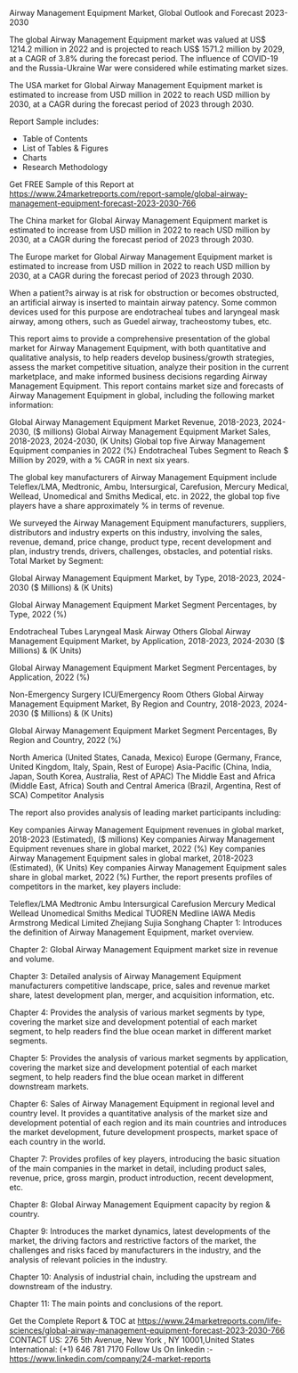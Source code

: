 Airway Management Equipment Market, Global Outlook and Forecast 2023-2030

The global Airway Management Equipment market was valued at US$ 1214.2 million in 2022 and is projected to reach US$ 1571.2 million by 2029, at a CAGR of 3.8% during the forecast period. The influence of COVID-19 and the Russia-Ukraine War were considered while estimating market sizes.

The USA market for Global Airway Management Equipment market is estimated to increase from USD million in 2022 to reach USD million by 2030, at a CAGR during the forecast period of 2023 through 2030.

Report Sample includes:
- Table of Contents
- List of Tables & Figures
- Charts
- Research Methodology

Get FREE Sample of this Report at https://www.24marketreports.com/report-sample/global-airway-management-equipment-forecast-2023-2030-766

The China market for Global Airway Management Equipment market is estimated to increase from USD million in 2022 to reach USD million by 2030, at a CAGR during the forecast period of 2023 through 2030.

The Europe market for Global Airway Management Equipment market is estimated to increase from USD million in 2022 to reach USD million by 2030, at a CAGR during the forecast period of 2023 through 2030.

When a patient?s airway is at risk for obstruction or becomes obstructed, an artificial airway is inserted to maintain airway patency. Some common devices used for this purpose are endotracheal tubes and laryngeal mask airway, among others, such as Guedel airway, tracheostomy tubes, etc.

This report aims to provide a comprehensive presentation of the global market for Airway Management Equipment, with both quantitative and qualitative analysis, to help readers develop business/growth strategies, assess the market competitive situation, analyze their position in the current marketplace, and make informed business decisions regarding Airway Management Equipment. This report contains market size and forecasts of Airway Management Equipment in global, including the following market information:

Global Airway Management Equipment Market Revenue, 2018-2023, 2024-2030, ($ millions)
Global Airway Management Equipment Market Sales, 2018-2023, 2024-2030, (K Units)
Global top five Airway Management Equipment companies in 2022 (%)
Endotracheal Tubes Segment to Reach $ Million by 2029, with a % CAGR in next six years.

The global key manufacturers of Airway Management Equipment include Teleflex/LMA, Medtronic, Ambu, Intersurgical, Carefusion, Mercury Medical, Wellead, Unomedical and Smiths Medical, etc. in 2022, the global top five players have a share approximately % in terms of revenue.

We surveyed the Airway Management Equipment manufacturers, suppliers, distributors and industry experts on this industry, involving the sales, revenue, demand, price change, product type, recent development and plan, industry trends, drivers, challenges, obstacles, and potential risks. Total Market by Segment:

Global Airway Management Equipment Market, by Type, 2018-2023, 2024-2030 ($ Millions) & (K Units)

Global Airway Management Equipment Market Segment Percentages, by Type, 2022 (%)

Endotracheal Tubes
Laryngeal Mask Airway
Others
Global Airway Management Equipment Market, by Application, 2018-2023, 2024-2030 ($ Millions) & (K Units)

Global Airway Management Equipment Market Segment Percentages, by Application, 2022 (%)

Non-Emergency Surgery
ICU/Emergency Room
Others
Global Airway Management Equipment Market, By Region and Country, 2018-2023, 2024-2030 ($ Millions) & (K Units)

Global Airway Management Equipment Market Segment Percentages, By Region and Country, 2022 (%)

North America (United States, Canada, Mexico)
Europe (Germany, France, United Kingdom, Italy, Spain, Rest of Europe)
Asia-Pacific (China, India, Japan, South Korea, Australia, Rest of APAC)
The Middle East and Africa (Middle East, Africa)
South and Central America (Brazil, Argentina, Rest of SCA)
Competitor Analysis

The report also provides analysis of leading market participants including:

Key companies Airway Management Equipment revenues in global market, 2018-2023 (Estimated), ($ millions)
Key companies Airway Management Equipment revenues share in global market, 2022 (%)
Key companies Airway Management Equipment sales in global market, 2018-2023 (Estimated), (K Units)
Key companies Airway Management Equipment sales share in global market, 2022 (%)
Further, the report presents profiles of competitors in the market, key players include:

Teleflex/LMA
Medtronic
Ambu
Intersurgical
Carefusion
Mercury Medical
Wellead
Unomedical
Smiths Medical
TUOREN
Medline
IAWA
Medis
Armstrong Medical Limited
Zhejiang Sujia
Songhang
Chapter 1: Introduces the definition of Airway Management Equipment, market overview.

Chapter 2: Global Airway Management Equipment market size in revenue and volume.

Chapter 3: Detailed analysis of Airway Management Equipment manufacturers competitive landscape, price, sales and revenue market share, latest development plan, merger, and acquisition information, etc.

Chapter 4: Provides the analysis of various market segments by type, covering the market size and development potential of each market segment, to help readers find the blue ocean market in different market segments.

Chapter 5: Provides the analysis of various market segments by application, covering the market size and development potential of each market segment, to help readers find the blue ocean market in different downstream markets.

Chapter 6: Sales of Airway Management Equipment in regional level and country level. It provides a quantitative analysis of the market size and development potential of each region and its main countries and introduces the market development, future development prospects, market space of each country in the world.

Chapter 7: Provides profiles of key players, introducing the basic situation of the main companies in the market in detail, including product sales, revenue, price, gross margin, product introduction, recent development, etc.

Chapter 8: Global Airway Management Equipment capacity by region & country.

Chapter 9: Introduces the market dynamics, latest developments of the market, the driving factors and restrictive factors of the market, the challenges and risks faced by manufacturers in the industry, and the analysis of relevant policies in the industry.

Chapter 10: Analysis of industrial chain, including the upstream and downstream of the industry.

Chapter 11: The main points and conclusions of the report.

Get the Complete Report & TOC at https://www.24marketreports.com/life-sciences/global-airway-management-equipment-forecast-2023-2030-766
CONTACT US:
276 5th Avenue, New York , NY 10001,United States
International: (+1) 646 781 7170
Follow Us On linkedin :- https://www.linkedin.com/company/24-market-reports
